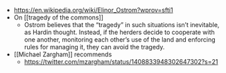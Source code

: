 - https://en.wikipedia.org/wiki/Elinor_Ostrom?wprov=sfti1
- On [[tragedy of the commons]]
    - Ostrom believes that the “tragedy” in such situations isn’t inevitable, as Hardin thought. Instead, if the herders decide to cooperate with one another, monitoring each other’s use of the land and enforcing rules for managing it, they can avoid the tragedy.
- [[Michael Zargham]] recommends
    - https://twitter.com/mzargham/status/1408833948302647302?s=21
